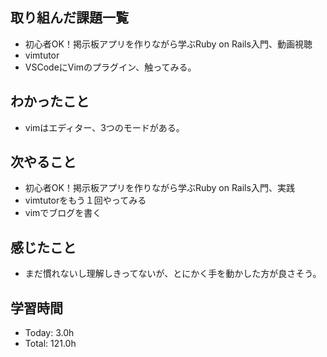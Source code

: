 ## 取り組んだ課題一覧
- 初心者OK！掲示板アプリを作りながら学ぶRuby on Rails入門、動画視聴
- vimtutor
- VSCodeにVimのプラグイン、触ってみる。
## わかったこと
- vimはエディター、3つのモードがある。
## 次やること
- 初心者OK！掲示板アプリを作りながら学ぶRuby on Rails入門、実践
- vimtutorをもう１回やってみる
- vimでブログを書く
## 感じたこと
- まだ慣れないし理解しきってないが、とにかく手を動かした方が良さそう。
## 学習時間
- Today: 3.0h
- Total: 121.0h
